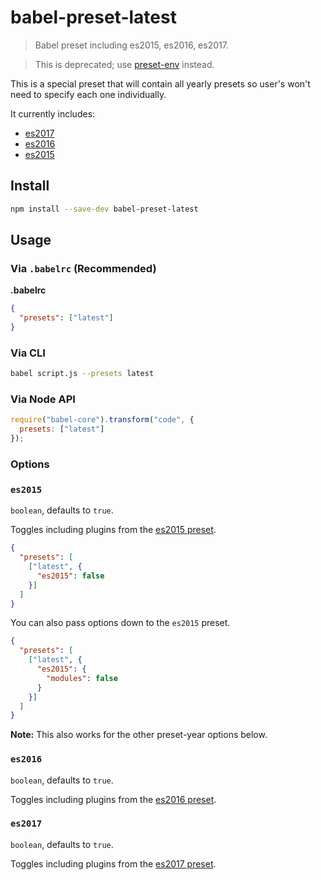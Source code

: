 # babel-preset-latest

> Babel preset including es2015, es2016, es2017.

> This is deprecated; use [preset-env](https://babeljs.io/docs/en/babel-preset-env) instead.

This is a special preset that will contain all yearly presets so user's won't need to specify each one individually.

It currently includes:

- [es2017](https://babeljs.io/docs/en/babel-preset-es2017)
- [es2016](https://babeljs.io/docs/en/babel-preset-es2016)
- [es2015](https://babeljs.io/docs/en/babel-preset-es2015)

## Install

```sh
npm install --save-dev babel-preset-latest
```

## Usage

### Via `.babelrc` (Recommended)

**.babelrc**

```json
{
  "presets": ["latest"]
}
```

### Via CLI

```sh
babel script.js --presets latest
```

### Via Node API

```javascript
require("babel-core").transform("code", {
  presets: ["latest"]
});
```

### Options

### `es2015`

`boolean`, defaults to `true`.

Toggles including plugins from the [es2015 preset](https://babeljs.io/docs/en/babel-preset-es2015).

```json
{
  "presets": [
    ["latest", {
      "es2015": false
    }]
  ]
}
```

You can also pass options down to the `es2015` preset.

```json
{
  "presets": [
    ["latest", {
      "es2015": {
        "modules": false
      }
    }]
  ]
}
```

**Note:** This also works for the other preset-year options below.

### `es2016`

`boolean`, defaults to `true`.

Toggles including plugins from the [es2016 preset](https://babeljs.io/docs/en/babel-preset-es2016).

### `es2017`

`boolean`, defaults to `true`.

Toggles including plugins from the [es2017 preset](https://babeljs.io/docs/en/babel-preset-es2017).
